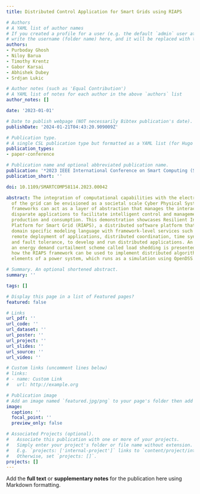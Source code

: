 ```yaml
---
title: Distributed Control Application for Smart Grids using RIAPS

# Authors
# A YAML list of author names
# If you created a profile for a user (e.g. the default `admin` user at `content/authors/admin/`), 
# write the username (folder name) here, and it will be replaced with their full name and linked to their profile.
authors:
- Purboday Ghosh
- Niloy Barua
- Timothy Krentz
- Gabor Karsai
- Abhishek Dubey
- Srdjan Lukic

# Author notes (such as 'Equal Contribution')
# A YAML list of notes for each author in the above `authors` list
author_notes: []

date: '2023-01-01'

# Date to publish webpage (NOT necessarily Bibtex publication's date).
publishDate: '2024-01-21T04:43:20.909009Z'

# Publication type.
# A single CSL publication type but formatted as a YAML list (for Hugo requirements).
publication_types:
- paper-conference

# Publication name and optional abbreviated publication name.
publication: '*2023 IEEE International Conference on Smart Computing (SMARTCOMP)*'
publication_short: ''

doi: 10.1109/SMARTCOMP58114.2023.00042

abstract: The integration of computational capabilities with the electrical infrastructure
  of the grid can be envisioned as a societal scale Cyber Physical System (CPS). Middleware
  frameworks can act as a layer of abstraction that manages the interaction between
  disparate applications to facilitate intelligent control and management of energy
  production and consumption. This demonstration showcases Resilient Information Architecture
  Platform for Smart Grid (RIAPS), a distributed software platform that combines a
  domain specific modeling language with framework-level services such as communication,
  remote deployment of applications, distributed coordination, time synchronization,
  and fault tolerance, to develop and run distributed applications. An example of
  an energy demand curtailment scheme called load shedding is presented, to highlight
  how the RIAPS framework can be used to implement distributed algorithms to control
  elements of a power system, which runs as a simulation using OpenDSS.

# Summary. An optional shortened abstract.
summary: ''

tags: []

# Display this page in a list of Featured pages?
featured: false

# Links
url_pdf: ''
url_code: ''
url_dataset: ''
url_poster: ''
url_project: ''
url_slides: ''
url_source: ''
url_video: ''

# Custom links (uncomment lines below)
# links:
# - name: Custom Link
#   url: http://example.org

# Publication image
# Add an image named `featured.jpg/png` to your page's folder then add a caption below.
image:
  caption: ''
  focal_point: ''
  preview_only: false

# Associated Projects (optional).
#   Associate this publication with one or more of your projects.
#   Simply enter your project's folder or file name without extension.
#   E.g. `projects: ['internal-project']` links to `content/project/internal-project/index.md`.
#   Otherwise, set `projects: []`.
projects: []
---
```


Add the **full text** or **supplementary notes** for the publication here using Markdown formatting.
